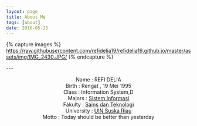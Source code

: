```yaml
---
layout: page
title: About Me
tags: [about]
date: 2016-05-25
---
```

{% capture images %}
https://raw.githubusercontent.com/refidelia19/refidelia19.github.io/master/assets/img/IMG_2430.JPG/
{% endcapture %}

---<center>
Name          : REFI DELIA <br>
Birth         : Rengat , 19 Mei 1995 <br>
Class         : Information System,D <br>
Majors        : [Sistem Informasi](http://sif.uin-suska.ac.id) <br>
Fakulty       : [Sains dan Teknologi](http://fst.uin-suska.ac.id/)<br>
University    : [UIN Suska Riau](http://uin-suska.ac.id/)<br>
Motto         : Today should be better than yesterday



